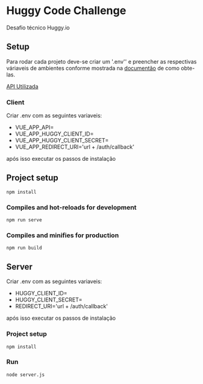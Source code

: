 # Huggy Code Challenge

Desafio técnico Huggy.io

## Setup

Para rodar cada projeto deve-se criar um '.env'' e preencher as respectivas váriaveis de ambientes conforme mostrada na [documentão](https://developers.huggy.io/pt/API/api-v3.html#autenticacao) de como obte-las.

[API Utilizada](https://api.huggy.app/v3)

### Client

Criar .env com as seguintes variaveis:

- VUE_APP_API=
- VUE_APP_HUGGY_CLIENT_ID=
- VUE_APP_HUGGY_CLIENT_SECRET=
- VUE_APP_REDIRECT_URI='url + /auth/callback'

após isso executar os passos de instalação

## Project setup

```
npm install
```

### Compiles and hot-reloads for development

```
npm run serve
```

### Compiles and minifies for production

```
npm run build
```

## Server

Criar .env com as seguintes variaveis:

- HUGGY_CLIENT_ID=
- HUGGY_CLIENT_SECRET=
- REDIRECT_URI='url + /auth/callback'

após isso executar os passos de instalação

### Project setup

```
npm install
```

### Run

```
node server.js
```
